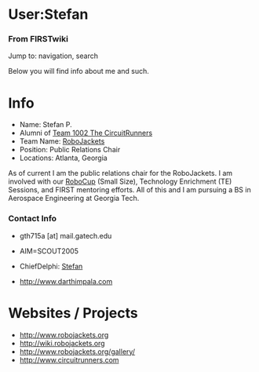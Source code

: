 # User:Stefan

### From FIRSTwiki

Jump to: navigation, search

Below you will find info about me and such.


# Info

  * Name: Stefan P. 
  * Alumni of [ Team 1002 The CircuitRunners](/index.php/1002 "1002" )
  * Team Name: [RoboJackets](/index.php/RoboJackets "RoboJackets" )
  * Position: Public Relations Chair 
  * Locations: Atlanta, Georgia 

As of current I am the public relations chair for the RoboJackets. I am
involved with our [RoboCup](http://en.wikipedia.org/wiki/RoboCup
"http://en.wikipedia.org/wiki/RoboCup" ) (Small Size), Technology Enrichment
(TE) Sessions, and FIRST mentoring efforts. All of this and I am pursuing a BS
in Aerospace Engineering at Georgia Tech.


### Contact Info

  * gth715a [at] mail.gatech.edu 
  * AIM=SCOUT2005 
  * ChiefDelphi: [Stefan](http://www.chiefdelphi.com/forums/member.php?u=4272 "http://www.chiefdelphi.com/forums/member.php?u=4272" )  

  * <http://www.darthimpala.com>


# Websites / Projects

  * <http://www.robojackets.org>
  * <http://wiki.robojackets.org>
  * <http://www.robojackets.org/gallery/>
  * <http://www.circuitrunners.com>

